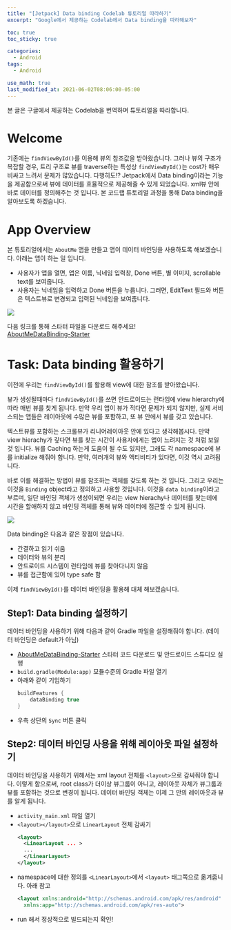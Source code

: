 ```yaml
---
title: "[Jetpack] Data binding Codelab 튜토리얼 따라하기"
excerpt: "Google에서 제공하는 Codelab에서 Data binding을 따라해보자"

toc: true
toc_sticky: true

categories:
  - Android
tags:
  - Android

use_math: true
last_modified_at: 2021-06-02T08:06:00-05:00
---
```


본 글은 구글에서 제공하는 Codelab을 번역하며 튜토리얼을 따라합니다.

# Welcome
기존에는 `findViewById()`를 이용해 뷰의 참조값을 받아왔습니다. 그러나 뷰의 구조가 복잡할 경우, 트리 구조로 뷰를 traverse하는 특성상 `findViewById()`는 cost가 매우 비싸고 느려서 문제가 많았습니다. 다행히도!? Jetpack에서 Data binding이라는 기능을 제공함으로써 뷰에 데이터를 효율적으로 제공해줄 수 있게 되었습니다. xml뷰 안에 바로 데이터를 정의해주는 것 입니다. 본 코드랩 튜토리얼 과정을 통해 Data binding을 알아보도록 하겠습니다. 

# App Overview

본 튜토리얼에서는 `AboutMe` 앱을 만들고 앱이 데이터 바인딩을 사용하도록 해보겠습니다. 아래는 앱이 하는 일 입니다.
- 사용자가 앱을 열면, 앱은 이름, 닉네임 입력창, Done 버튼, 별 이미지, scrollable text를 보여줍니다.
- 사용자는 닉네임을 입력하고 Done 버튼을 누릅니다. 그러면, EditText 필드와 버튼은 텍스트뷰로 변경되고 입력된 닉네임을 보여줍니다.

![](https://developer.android.com/codelabs/kotlin-android-training-data-binding-basics/img/8f072e88b4ce64fd.png)

다음 링크를 통해 스타터 파일을 다운로드 해주세요!    
[AboutMeDataBinding-Starter](https://github.com/google-developer-training/android-kotlin-fundamentals-starter-apps/tree/master/AboutMeDataBinding-Starter)

# Task: Data binding 활용하기

이전에 우리는 `findViewById()`를 활용해 view에 대한 참조를 받아왔습니다.    
    
뷰가 생성될때마다 `findViewById()`를 쓰면 안드로이드는 런타임에 view hierarchy에 따라 매번 뷰를 찾게 됩니다. 만약 우리 앱이 뷰가 적다면 문제가 되지 않지만, 실제 서비스되는 앱들은 레이아웃에 수많은 뷰를 포함하고, 또 뷰 안에서 뷰를 갖고 있습니다.    
    
텍스트뷰를 포함하는 스크롤뷰가 리니어레이아웃 안에 있다고 생각해봅시다. 만약 view hierachy가 깊다면 뷰를 찾는 시간이 사용자에게는 앱이 느려지는 것 처럼 보일 것 입니다. 뷰를 Caching 하는게 도움이 될 수도 있지만, 그래도 각 namespace에 뷰를 initialize 해줘야 합니다. 만약, 여러개의 뷰와 액티비티가 있다면, 이것 역시 고려됩니다.     
     
바로 이를 해결하는 방법이 뷰를 참조하는 객체를 갖도록 하는 것 입니다. 그리고 우리는 이것을 `Binding` object라고 정의하고 사용할 것입니다. 이것을 `data binding`이라고 부르며, 일단 바인딩 객체가 생성이되면 우리는 view hierachy나 데이터를 찾는데에 시간을 할애하지 않고 바인딩 객체를 통해 뷰와 데이터에 접근할 수 있게 됩니다. 

![](https://developer.android.com/codelabs/kotlin-android-training-data-binding-basics/img/204bd94c4dd5dd37.jpeg)

Data binding은 다음과 같은 장점이 있습니다.
- 간결하고 읽기 쉬움
- 데이터와 뷰의 분리
- 안드로이드 시스템이 런타임에 뷰를 찾아다니지 않음
- 뷰를 접근함에 있어 type safe 함

이제 `findViewById()`를 데이터 바인딩을 활용해 대체 해보겠습니다.

## Step1: Data binding 설정하기
데이터 바인딩을 사용하기 위해 다음과 같이 Gradle 파일을 설정해줘야 합니다. (데이터 바인딩은 default가 아님)
- [AboutMeDataBinding-Starter](https://github.com/google-developer-training/android-kotlin-fundamentals-starter-apps/tree/master/AboutMeDataBinding-Starter) 스타터 코드 다운로드 및 안드로이드 스튜디오 실행
- `build.gradle(Module:app)` 모듈수준의 Gradle 파일 열기
- 아래와 같이 기입하기
  ```gradle
  buildFeatures {
      dataBinding true
  }
  ```
- 우측 상단의 `Sync` 버튼 클릭

## Step2: 데이터 바인딩 사용을 위해 레이아웃 파일 설정하기
데이터 바인딩을 사용하기 위해서는 xml layout 전체를 `<layout>`으로 감싸줘야 합니다. 이렇게 함으로써, root class가 더이상 뷰그룹이 아니고, 레이아웃 자체가 뷰그룹과 뷰를 포함하는 것으로 변경이 됩니다. 데이터 바인딩 객체는 이제 그 안의 레이아웃과 뷰를 알게 됩니다.
- `activity_main.xml` 파일 열기
- `<layout></layout>`으로 `LinearLayout` 전체 감싸기
  ```xml
  <layout>
    <LinearLayout ... >
    ...
    </LinearLayout>
  </layout>
  ```
- namespace에 대한 정의를 `<LinearLayout>`에서 `<layout>` 태그쪽으로 옮겨줍니다. 아래 참고
  ```xml
  <layout xmlns:android="http://schemas.android.com/apk/res/android"
    xmlns:app="http://schemas.android.com/apk/res-auto">
  ```
- run 해서 정상적으로 빌드되는지 확인!